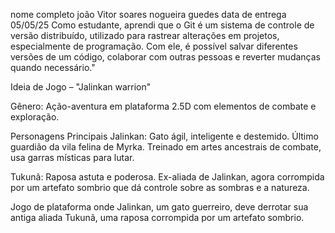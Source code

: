 nome completo joão Vitor soares nogueira guedes
data de entrega 05/05/25
Como estudante, aprendi que o Git é um sistema de controle de versão distribuído, utilizado para rastrear alterações em projetos, especialmente de programação. Com ele, é possível salvar diferentes versões de um código, colaborar com outras pessoas e reverter mudanças quando necessário."

Ideia de Jogo – "Jalinkan warrion"

Gênero: Ação-aventura em plataforma 2.5D com elementos de combate e exploração.

Personagens Principais
Jalinkan: Gato ágil, inteligente e destemido. Último guardião da vila felina de Myrka. Treinado em artes ancestrais de combate, usa garras místicas para lutar.

Tukunã: Raposa astuta e poderosa. Ex-aliada de Jalinkan, agora corrompida por um artefato sombrio que dá controle sobre as sombras e a natureza.

Jogo de plataforma onde Jalinkan, um gato guerreiro, deve derrotar sua antiga aliada Tukunã, uma raposa corrompida por um artefato sombrio.
